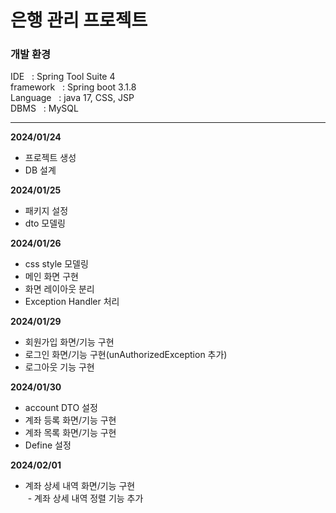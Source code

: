 # 은행 관리 프로젝트



<h3>개발 환경</h3>
IDE &nbsp; : Spring Tool Suite 4  <br>
framework &nbsp; : Spring boot 3.1.8  <br>
Language &nbsp; : java 17, CSS, JSP<br>
DBMS &nbsp; : MySQL  <br>

---
<b>2024/01/24</b>
- 프로젝트 생성  
- DB 설계  

<b>2024/01/25</b>
- 패키지 설정  
- dto 모델링  

<b>2024/01/26</b>
- css style 모델링  
- 메인 화면 구현  
- 화면 레이아웃 분리  
- Exception Handler 처리

<b>2024/01/29</b>
- 회원가입 화면/기능 구현
- 로그인 화면/기능 구현(unAuthorizedException 추가)
- 로그아웃 기능 구현

<b>2024/01/30</b>
- account DTO 설정
- 계좌 등록 화면/기능 구현
- 계좌 목록 화면/기능 구현
- Define 설정

<b>2024/02/01</b>
- 계좌 상세 내역 화면/기능 구현 <br>
 &nbsp;- 계좌 상세 내역 정렬 기능 추가
